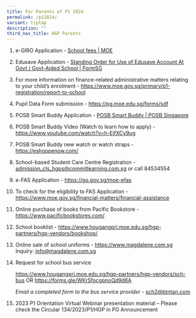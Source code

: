 ```yaml
---
title: For Parents of P1 2024
permalink: /p12024/
variant: tiptap
description: ""
third_nav_title: HGP Parents
---
```

<ol data-tight="true" class="tight">
<li>
<p>e-GIRO Application - <a href="https://www.moe.gov.sg/financial-matters/fees" rel="noopener noreferrer nofollow" target="_blank">School fees | MOE</a>
</p>
<p></p>
</li>
<li>
<p>Edusave Application - <a href="https://form.gov.sg/5be24a1bb3f842000fdc4e59" rel="noopener noreferrer nofollow" target="_blank">Standing Order for Use of Edusave Account At Govt / Govt-Aided School | FormSG</a>
</p>
<p></p>
</li>
<li>
<p>For more information on finance-related administrative matters relating
to your child’s enrolment - <a href="https://www.moe.gov.sg/primary/p1-registration/report-to-school" rel="noopener noreferrer nofollow" target="_blank">https://www.moe.gov.sg/primary/p1-registration/report-to-school</a>
</p>
<p></p>
</li>
<li>
<p>Pupil Data Form submission - <a href="https://pg.moe.edu.sg/forms/sdf" rel="noopener noreferrer nofollow" target="_blank">https://pg.moe.edu.sg/forms/sdf</a>
</p>
<p></p>
</li>
<li>
<p>POSB Smart Buddy Application - <a href="https://www.posb.com.sg/personal/deposits/bank-with-ease/posb-smart-buddy#slideToN101C3" rel="noopener noreferrer nofollow" target="_blank">POSB Smart Buddy | POSB Singapore</a>
</p>
<p></p>
</li>
<li>
<p>POSB Smart Buddy Video (Watch to learn how to apply) - <a href="https://www.youtube.com/watch?v=h-EjfXCy9ug" rel="noopener noreferrer nofollow" target="_blank">https://www.youtube.com/watch?v=h-EjfXCy9ug</a>
</p>
<p></p>
</li>
<li>
<p>POSB Smart Buddy new watch or watch straps - <a href="https://eshoppenow.com/" rel="noopener noreferrer nofollow" target="_blank">https://eshoppenow.com/</a>
</p>
<p></p>
</li>
<li>
<p>School-based Student Care Centre Registration - <a href="admission_cls_hgps@commitlearning.com.sg" rel="noopener noreferrer nofollow" target="_blank">admission_cls_hgps@commitlearning.com.sg</a> or
call 84534554</p>
<p></p>
</li>
<li>
<p>e-FAS Application - <a href="https://go.gov.sg/moe-efas" rel="noopener noreferrer nofollow" target="_blank">https://go.gov.sg/moe-efas</a>
</p>
<p></p>
</li>
<li>
<p>To check for the eligibility to FAS Application - <a href="https://www.moe.gov.sg/financial-matters/financial-assistance" rel="noopener noreferrer nofollow" target="_blank">https://www.moe.gov.sg/financial-matters/financial-assistance</a>
</p>
<p></p>
</li>
<li>
<p>Online purchase of books from Pacific Bookstore - <a href="https://www.pacificbookstores.com/" rel="noopener noreferrer nofollow" target="_blank">https://www.pacificbookstores.com/</a>
</p>
<p></p>
</li>
<li>
<p>School booklist - <a href="https://www.hougangpri.moe.edu.sg/hgp-partners/hgp-vendors/bookshop/" rel="noopener noreferrer nofollow" target="_blank">https://www.hougangpri.moe.edu.sg/hgp-partners/hgp-vendors/bookshop/</a>
</p>
<p></p>
</li>
<li>
<p>Online sale of school uniforms - <a href="https://www.magdalene.com.sg" rel="noopener noreferrer nofollow" target="_blank">https://www.magdalene.com.sg</a>&nbsp;&nbsp;
Inquiry: <a href="info@magdalene.com.sg" rel="noopener noreferrer nofollow" target="_blank">info@magdalene.com.sg</a>
</p>
<p></p>
</li>
<li>
<p>Request for school bus service</p>
<p><a href="https://www.hougangpri.moe.edu.sg/hgp-partners/hgp-vendors/sch-bus" rel="noopener noreferrer nofollow" target="_blank">https://www.hougangpri.moe.edu.sg/hgp-partners/hgp-vendors/sch-bus</a> OR
<a href="https://forms.gle/WKrSfocgpnoQd9d6A" rel="noopener noreferrer nofollow" target="_blank">https://forms.gle/WKrSfocgpnoQd9d6A</a>
</p>
<p><em>Email a completed form to the bus service provider - </em><a href="sch2@btntan.com" rel="noopener noreferrer nofollow" target="_blank">sch2@btntan.com</a>
</p>
<p></p>
</li>
<li>
<p>2023 P1 Orientation Virtual Webinar presentation material – Please check
the Circular 134/2023/P1/HGP in PG Announcement</p>
</li>
</ol>
<p></p>